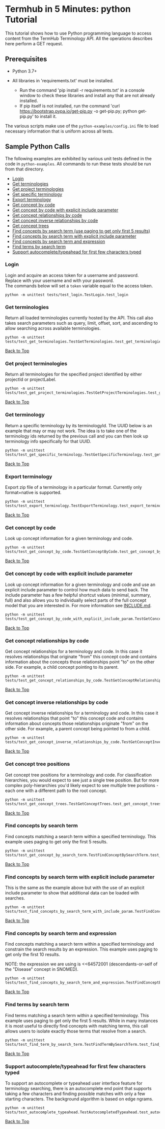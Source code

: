 <a name="top"/>

Termhub in 5 Minutes: python Tutorial
===================================================

This tutorial shows how to use Python programming language to access content from the TermHub Terminology API.
All the operations describes here perform a GET request.

Prerequisites
-------------

* Python 3.7+

* All libraries in 'requirements.txt' must be installed.
    * Run the command 'pip install -r requirements.txt' in a console window to check these libraries and install any
      that are not already installed.
    * If pip itself is not installed, run the command 'curl <https://bootstrap.pypa.io/get-pip.py> -o get-pip.py; python
      get-pip.py' to install it.

The various scripts make use of the `python-examples/config.ini` file to load necessary information that is uniform
across all tests.

Sample Python Calls
-----------------

The following examples are exhibited by various unit tests defined in the code in `python-examples`.
All commands to run these tests should be run from that directory.

- [Login](#login)
- [Get terminologies](#get-terminologies)
- [Get project terminologies](#get-project-terminologies)
- [Get specific terminology](#get-terminology)
- [Export terminology](#export-terminology)
- [Get concept by code](#get-concept-by-code)
- [Get concept by code with explicit include parameter](#get-concept-by-code-with-include)
- [Get concept relationships by code](#get-concept-relationships)
- [Get concept inverse relationships by code](#get-concept-inverse-relationships)
- [Get concept trees](#get-treepos)
- [Find concepts by search term (use paging to get only first 5 results)](#find-concepts)
- [Find concepts by search term with explicit include parameter](#find-concepts-include)
- [Find concepts by search term and expression](#find-concepts-expr)
- [Find terms by search term](#find-terms)
- [Support autocomplete/typeahead for first few characters typed](#autocomplete)

### Login

Login and acquire an access token for a username and password.  
Replace <username> with your username and <password> with your password.  
The commands below will set a `token` variable equal to the access token.

```
python -m unittest tests/test_login.TestLogin.test_login
```

<a name="get-terminologies"/>

### Get terminologies

Return all loaded terminologies currently hosted by the API.  This call also takes
search parameters such as query, limit, offset, sort, and ascending to allow searching
across available terminologies.

```
python -m unittest tests/test_get_terminologies.TestGetTerminologies.test_get_terminologies
```

[Back to Top](#top)

<a name="get-project-terminologies"/>

### Get project terminologies

Return all terminologies for the specified project identified by either projectId or projectLabel.

```
python -m unittest tests/test_get_project_terminologies.TestGetProjectTerminologies.test_get_project_terminologies
```

[Back to Top](#top)

<a name="get-terminology"/>

### Get terminology
Return a specific terminology by its terminologyId. The UUID below is an example
that may or may not work.  The idea is to take one of the terminology ids returned
by the previous call and you can then look up terminology info specifically for that
UUID.

```
python -m unittest tests/test_get_specific_terminology.TestGetSpecificTerminology.test_get_specific_terminology
```

[Back to Top](#top)

<a name="export-terminology"/>

### Export terminology

Export zip file of a terminology in a particular format.  Currently only format=native is
supported.

```
python -m unittest tests/test_export_terminology.TestExportTerminology.test_export_terminology
```

[Back to Top](#top)

<a name="get-concept-by-code"/>

### Get concept by code

Look up concept information for a given terminology and code.

```
python -m unittest tests/test_get_concept_by_code.TestGetConceptByCode.test_get_concept_by_code
```

[Back to Top](#top)

<a name="get-concept-by-code-with-include"/>

### Get concept by code with explicit include parameter

Look up concept information for a given terminology and code and use an explicit include parameter to control how much data to send back.  The include parameter has a few helpful shortcut values
(minimal, summary, full) and also allows you to individually select parts of the full concept model
that you are interested in.  For more information see [INCLUDE.md](../doc/INCLUDE.md "INCLUDE.md").

```
python -m unittest tests/test_get_concept_by_code_with_explicit_include_param.TestGetConceptWithIncludeParam.test_get_concept_by_code_with_include
```

[Back to Top](#top)

<a name="get-concept-relationships"/>

### Get concept relationships by code

Get concept relationships for a terminology and code. In this case it resolves
relationships that originate "from" this concept code and contains information about
the concepts those relationships point "to" on the other side. For example, a child
concept pointing to its parent.

```
python -m unittest tests/test_get_concept_relationships_by_code.TestGetConceptRelationshipsByCode.test_get_concept_relationships_by_code
```

[Back to Top](#top)

<a name="get-concept-inverse-relationships"/>

### Get concept inverse relationships by code

Get concept inverse relationships for a terminology and code. In this case it resolves
relationships that point "to" this concept code and contains information about concepts
those relationships originate "from" on the other side.  For example, a parent concept
being pointed to from a child.

```
python -m unittest tests/test_get_concept_inverse_relationships_by_code.TestGetConceptInverseRelationshipsByCode.test_get_concept_inverse_relationships_by_code
```

[Back to Top](#top)

<a name="get-treepos"/>

### Get concept tree positions

Get concept tree positions for a terminology and code. For classification
hierarchies, you would expect to see just a single tree position.  But for
more complex poly-hierarchies you'd likely expect to see multiple tree positions -
each one with a different path to the root concept.

```
python -m unittest tests/test_get_concept_trees.TestGetConceptTrees.test_get_concept_trees
```

[Back to Top](#top)

<a name="find-concepts"/>

### Find concepts by search term

Find concepts matching a search term within a specified terminology. This
example uses paging to get only the first 5 results.

```
python -m unittest tests/test_get_concept_by_search_term.TestFindConceptBySearchTerm.test_get_concept_by_search_term

```

[Back to Top](#top)

<a name="find-concepts"/>

### Find concepts by search term with explicit include parameter

This is the same as the example above but with the use of an explicit include
parameter to show that additional data can be loaded with searches.

```
python -m unittest tests/test_find_concepts_by_search_term_with_include_param.TestFindConceptsByTermWithIncludeParam.test_get_concept_by_query_and_include_param
```

[Back to Top](#top)

<a name="find-concepts-expr"/>

### Find concepts by search term and expression

Find concepts matching a search term within a specified terminology and constrain
the search results by an expression. This example uses paging to get only the first
10 results.

NOTE: the expression we are using is <<64572001 (descendants-or-self of the "Disease"
concept in SNOMED).

```
python -m unittest tests/test_find_concepts_by_search_term_and_expression.TestFindConceptBySearchTermAndExpression.test_get_concept_from_query_and_expression
```

[Back to Top](#top)

<a name="find-terms"/>

### Find terms by search term

Find terms matching a search term within a specified terminology. This
example uses paging to get only the first 5 results.  While in many instances it
is most useful to directly find concepts with matching terms, this call allows
users to isolate exactly those terms that resolve from a search.

```
python -m unittest tests/test_find_term_by_search_term.TestFindTermBySearchTerm.test_find_terms_by_search_term
```

[Back to Top](#top)

<a name="autocomplete"/>

### Support autocomplete/typeahead for first few characters typed

To support an autocomplete or typeahead user interface feature for terminology
searching, there is an autocomplete end point that supports taking a few characters
and finding possible matches with only a few starting characters. The background
algorithm is based on edge ngrams.

```
python -m unittest tests/test_autocomplete_typeahead.TestAutocompletedTypeahead.test_autocomplete_and_typeahead
```

[Back to Top](#top)


